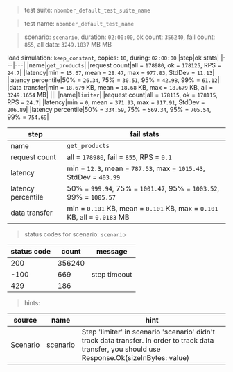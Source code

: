 > test suite: `nbomber_default_test_suite_name`

> test name: `nbomber_default_test_name`

> scenario: `scenario`, duration: `02:00:00`, ok count: `356240`, fail count: `855`, all data: `3249.1837` MB MB

load simulation: `keep_constant`, copies: `10`, during: `02:00:00`
|step|ok stats|
|---|---|
|name|`get_products`|
|request count|all = `178980`, ok = `178125`, RPS = `24.7`|
|latency|min = `15.67`, mean = `28.47`, max = `977.83`, StdDev = `11.13`|
|latency percentile|50% = `26.34`, 75% = `30.51`, 95% = `42.98`, 99% = `61.12`|
|data transfer|min = `18.679` KB, mean = `18.68` KB, max = `18.679` KB, all = `3249.1654` MB|
|||
|name|`limiter`|
|request count|all = `178115`, ok = `178115`, RPS = `24.7`|
|latency|min = `0`, mean = `371.93`, max = `917.91`, StdDev = `206.89`|
|latency percentile|50% = `334.59`, 75% = `569.34`, 95% = `705.54`, 99% = `754.69`|

|step|fail stats|
|---|---|
|name|`get_products`|
|request count|all = `178980`, fail = `855`, RPS = `0.1`|
|latency|min = `12.3`, mean = `787.53`, max = `1015.43`, StdDev = `403.99`|
|latency percentile|50% = `999.94`, 75% = `1001.47`, 95% = `1003.52`, 99% = `1005.57`|
|data transfer|min = `0.101` KB, mean = `0.101` KB, max = `0.101` KB, all = `0.0183` MB|
> status codes for scenario: `scenario`

|status code|count|message|
|---|---|---|
|200|356240||
|-100|669|step timeout|
|429|186||

> hints:

|source|name|hint|
|---|---|---|
|Scenario|scenario|Step 'limiter' in scenario 'scenario' didn't track data transfer. In order to track data transfer, you should use Response.Ok(sizeInBytes: value)|
